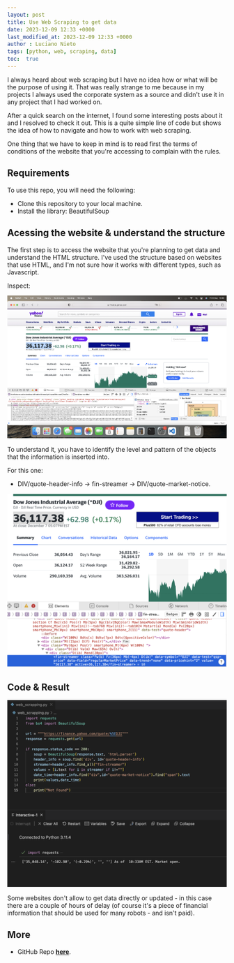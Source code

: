 ```yaml
---
layout: post
title: Use Web Scraping to get data
date: 2023-12-09 12:33 +0000
last_modified_at: 2023-12-09 12:33 +0000
author : Luciano Nieto
tags: [python, web, scraping, data]
toc:  true
---
```


I always heard about web scraping but I have no idea how or what will be the purpose of using it. That was really strange to me because in my projects I always used the corporate system as a source and didn't use it in any project that I had worked on.

After a quick search on the internet, I found some interesting posts about it and I resolved to check it out. This is a quite simple line of code but shows the idea of how to navigate and how to work with web scraping.

One thing that we have to keep in mind is to read first the terms of conditions of the website that you're accessing to complain with the rules.

## Requirements

To use this repo, you will need the following:

- Clone this repository to your local machine.
- Install the library: BeautifulSoup

## Acessing the website & understand the structure

The first step is to access the website that you're planning to get data and understand the HTML structure. I've used the structure based on websites that use HTML, and I'm not sure how it works with different types, such as Javascript.

Inspect:

![](/imgs/ws2.png)

To understand it, you have to identify the level and pattern of the objects that the information is inserted into.

For this one:

- DIV/quote-header-info -> fin-streamer -> DIV/quote-market-notice.

![](/imgs/ws3.png)


## Code & Result
![](/imgs/ws1.png)

Some websites don't allow to get data directly or updated - in this case there are a couple of hours of delay (of course it's a piece of financial information that should be used for many robots - and isn't paid).

## More

- GitHub Repo **[here](https://github.com/lucnietoX/web-scraping)**.
